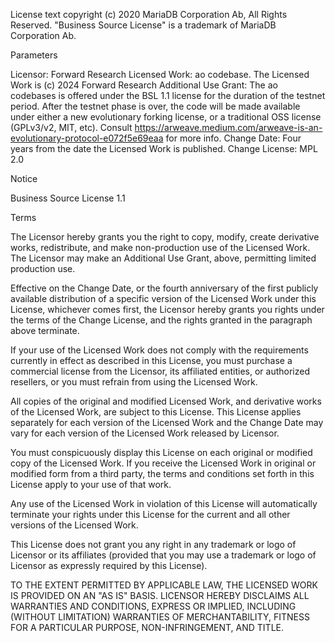 License text copyright (c) 2020 MariaDB Corporation Ab, All Rights Reserved.
"Business Source License" is a trademark of MariaDB Corporation Ab.

Parameters

Licensor:            Forward Research
Licensed Work:       ao codebase. The Licensed Work is (c) 2024 Forward Research
Additional Use Grant: The ao codebases is offered under the BSL 1.1 license for the duration
                      of the testnet period. After the testnet phase is over, the code will be made
                      available under either a new evolutionary forking license, or a traditional OSS license (GPLv3/v2, MIT, etc).
                      Consult https://arweave.medium.com/arweave-is-an-evolutionary-protocol-e072f5e69eaa for more info.
Change Date:          Four years from the date the Licensed Work is published.
Change License:       MPL 2.0

Notice

Business Source License 1.1

Terms

The Licensor hereby grants you the right to copy, modify, create derivative
works, redistribute, and make non-production use of the Licensed Work. The
Licensor may make an Additional Use Grant, above, permitting limited production use.

Effective on the Change Date, or the fourth anniversary of the first publicly
available distribution of a specific version of the Licensed Work under this
License, whichever comes first, the Licensor hereby grants you rights under
the terms of the Change License, and the rights granted in the paragraph
above terminate.

If your use of the Licensed Work does not comply with the requirements
currently in effect as described in this License, you must purchase a
commercial license from the Licensor, its affiliated entities, or authorized
resellers, or you must refrain from using the Licensed Work.

All copies of the original and modified Licensed Work, and derivative works
of the Licensed Work, are subject to this License. This License applies
separately for each version of the Licensed Work and the Change Date may vary
for each version of the Licensed Work released by Licensor.

You must conspicuously display this License on each original or modified copy
of the Licensed Work. If you receive the Licensed Work in original or
modified form from a third party, the terms and conditions set forth in this
License apply to your use of that work.

Any use of the Licensed Work in violation of this License will automatically
terminate your rights under this License for the current and all other
versions of the Licensed Work.

This License does not grant you any right in any trademark or logo of
Licensor or its affiliates (provided that you may use a trademark or logo of
Licensor as expressly required by this License).

TO THE EXTENT PERMITTED BY APPLICABLE LAW, THE LICENSED WORK IS PROVIDED ON
AN "AS IS" BASIS. LICENSOR HEREBY DISCLAIMS ALL WARRANTIES AND CONDITIONS,
EXPRESS OR IMPLIED, INCLUDING (WITHOUT LIMITATION) WARRANTIES OF
MERCHANTABILITY, FITNESS FOR A PARTICULAR PURPOSE, NON-INFRINGEMENT, AND
TITLE.
